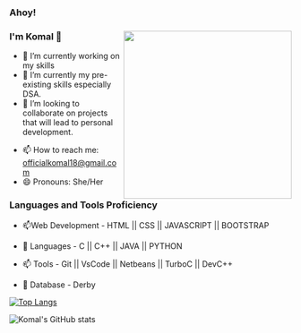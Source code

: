 ### Ahoy!
### I'm Komal 👋                                                                                            <img align="right" width="300" height="300" src="https://media.giphy.com/media/ndIq5ohg1pyfqyVOII/giphy.gif">


- 🔭 I’m currently working on my skills
- 🌱 I’m currently my pre-existing skills especially DSA.                                                                                                                   
- 👯 I’m looking to collaborate on projects that will lead to personal development.
<!-- - 🤔 I’m looking for help with ... -->
<!-- - 💬 Ask me about ... -->
- 📫 How to reach me: officialkomal18@gmail.com
- 😄 Pronouns: She/Her
<!-- - ⚡ Fun fact: ... -->

### Languages and Tools Proficiency

- 📫Web Development - HTML || CSS || JAVASCRIPT || BOOTSTRAP 


- 🌱 Languages - C  || C++ || JAVA || PYTHON  


- 📫 Tools - Git || VsCode || Netbeans || TurboC || DevC++


- 🌱 Database - Derby

















[![Top Langs](https://github-readme-stats.vercel.app/api/top-langs/?username=komal11998&layout=compact&theme=radical)](https://github.com/komal11998/github-readme-stats)
 
 
 
 ![Komal's GitHub stats](https://github-readme-stats.vercel.app/api?username=komal11998&theme=radical&show_icons=true)

